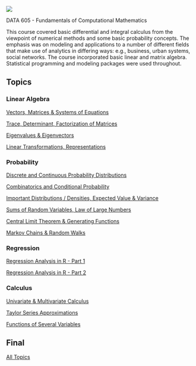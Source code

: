 ![](https://sps.cuny.edu/sites/all/themes/cuny/assets/img/header_logo.png)

DATA 605 - Fundamentals of Computational Mathematics

This course covered basic differential and integral calculus from the viewpoint of numerical methods and some basic probability concepts. The emphasis was on modeling and applications to a number of different fields that make use of analytics in differing ways: e.g., business, urban systems, social networks. The course incorporated basic linear and matrix algebra. Statistical programming and modeling packages were used throughout.

## Topics

### Linear Algebra

[Vectors, Matrices & Systems of Equations](https://github.com/isaram/CUNY_SPS/blob/master/DATA605/Assign1.Rmd)

[Trace, Determinant, Factorization of Matrices](https://github.com/isaram/CUNY_SPS/blob/master/DATA605/Assign2.Rmd)

[Eigenvalues & Eigenvectors](https://github.com/isaram/CUNY_SPS/blob/master/DATA605/Assign3.Rmd)

[Linear Transformations, Representations](https://github.com/isaram/CUNY_SPS/blob/master/DATA605/Assign4.Rmd)

### Probability

[Discrete and Continuous Probability Distributions](https://github.com/isaram/CUNY_SPS/blob/master/DATA605/Assign5.Rmd)

[Combinatorics and Conditional Probability](https://github.com/isaram/CUNY_SPS/blob/master/DATA605/Assign6.Rmd)

[Important Distributions / Densities, Expected Value & Variance](https://github.com/isaram/CUNY_SPS/blob/master/DATA605/Assign7.Rmd)

[Sums of Random Variables, Law of Large Numbers](https://github.com/isaram/CUNY_SPS/blob/master/DATA605/Assign8.Rmd)

[Central Limit Theorem & Generating Functions](https://github.com/isaram/CUNY_SPS/blob/master/DATA605/Assign9.Rmd)

[Markov Chains & Random Walks](https://github.com/isaram/CUNY_SPS/blob/master/DATA605/Assign10.Rmd)

### Regression

[Regression Analysis in R - Part 1](https://github.com/isaram/CUNY_SPS/blob/master/DATA605/Assign11.Rmd)

[Regression Analysis in R - Part 2](https://github.com/isaram/CUNY_SPS/blob/master/DATA605/Assign12.Rmd)

### Calculus

[Univariate & Multivariate Calculus](https://github.com/isaram/CUNY_SPS/blob/master/DATA605/IRamesar_Assign13.Rmd)

[Taylor Series Approximations](https://github.com/isaram/CUNY_SPS/blob/master/DATA605/IRamesar_Assign14.Rmd)

[Functions of Several Variables](https://github.com/isaram/CUNY_SPS/blob/master/DATA605/IRamesar_Assign15.Rmd)

## Final
[All Topics](https://github.com/isaram/CUNY_SPS/blob/master/DATA605/IRamesar_Final.Rmd)
